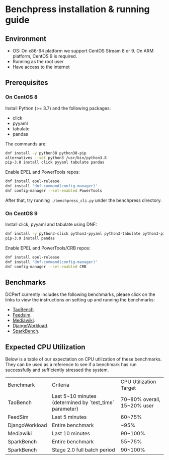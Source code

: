 # Benchpress installation & running guide

## Environment

- OS: On x86-64 platform we support CentOS Stream 8 or 9. On ARM platform,
  CentOS 9 is required.
- Running as the root user
- Have access to the internet

## Prerequisites

### On CentOS 8

Install Python (>= 3.7) and the following packages:

- click
- pyyaml
- tabulate
- pandas

The commands are:

```bash
dnf install -y python38 python38-pip
alternatives --set python3 /usr/bin/python3.8
pip-3.8 install click pyyaml tabulate pandas
```

Enable EPEL and PowerTools repos:

```bash
dnf install epel-release
dnf install 'dnf-command(config-manager)'
dnf config-manager --set-enabled PowerTools
```

After that, try running `./benchpress_cli.py` under the benchpress directory.

### On CentOS 9

Install click, pyyaml and tabulate using DNF:

```bash
dnf install -y python3-click python3-pyyaml python3-tabulate python3-pip
pip-3.9 install pandas
```

Enable EPEL and PowerTools/CRB repos:
```bash
dnf install epel-release
dnf install 'dnf-command(config-manager)'
dnf config-manager --set-enabled CRB
```

## Benchmarks

DCPerf currently includes the following benchmarks, please click on the links
to view the instructions on setting up and running the benchmarks:

* [TaoBench](packages/tao_bench/README.md)
* [Feedsim](packages/feedsim/README.md).
* [Mediawiki](packages/mediawiki/README.md).
* [DjangoWorkload](packages/django_workload//README.md).
* [SparkBench](packages/spark_standalone/README.md).

## Expected CPU Utilization

Below is a table of our expectation on CPU utilization of these benchmarks.
They can be used as a reference to see if a benchmark has run successfully and
sufficiently stressed the system.

<table>
  <tr>
   <td>Benchmark
   </td>
   <td>Criteria
   </td>
   <td>CPU Utilization Target
   </td>
  </tr>
  <tr>
   <td>TaoBench
   </td>
   <td>Last 5~10 minutes (determined by `test_time` parameter)
   </td>
   <td>70~80% overall, 15~20% user
   </td>
  </tr>
  <tr>
   <td>FeedSim
   </td>
   <td>Last 5 minutes
   </td>
   <td>60~75%
   </td>
  </tr>
  <tr>
   <td>DjangoWorkload
   </td>
   <td>Entire benchmark
   </td>
   <td>~95%
   </td>
  </tr>
  <tr>
   <td>Mediawiki
   </td>
   <td>Last 10 minutes
   </td>
   <td>90~100%
   </td>
  </tr>
  <tr>
   <td>SparkBench
   </td>
   <td>Entire benchmark
   </td>
   <td>55~75%
   </td>
  </tr>
  <tr>
   <td>SparkBench
   </td>
   <td>Stage 2.0 full batch period
   </td>
   <td>90~100%
   </td>
  </tr>
</table>


